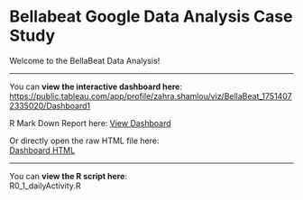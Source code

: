 # Bellabeat Google Data Analysis Case Study

Welcome to the BellaBeat Data Analysis!


---

You can **view the interactive dashboard here**:  
https://public.tableau.com/app/profile/zahra.shamlou/viz/BellaBeat_17514072335020/Dashboard1


R Mark Down Report here:
[View Dashboard](https://zahrashamlou.github.io/Bellabeat-Data-Exploration/)


Or directly open the raw HTML file here:  
[Dashboard HTML](https://github.com/zahrashamlou/Bellabeat-Data-Exploration/blob/main/index.html)

---

You can **view the R script here**:  
R0_1_dailyActivity.R
